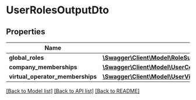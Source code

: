 # UserRolesOutputDto

## Properties
Name | Type | Description | Notes
------------ | ------------- | ------------- | -------------
**global_roles** | [**\Swagger\Client\Model\RoleSummaryOutputDto[]**](RoleSummaryOutputDto.md) |  | [optional] 
**company_memberships** | [**\Swagger\Client\Model\UserCompanyMembershipOutputDto[]**](UserCompanyMembershipOutputDto.md) |  | [optional] 
**virtual_operator_memberships** | [**\Swagger\Client\Model\UserVirtualOperatorMembershipOutputDto[]**](UserVirtualOperatorMembershipOutputDto.md) |  | [optional] 

[[Back to Model list]](../README.md#documentation-for-models) [[Back to API list]](../README.md#documentation-for-api-endpoints) [[Back to README]](../README.md)


